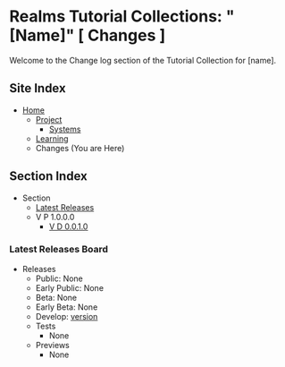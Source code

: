 [Page]:link

[Page Home]:link
[Page Proj Home]:link
[Page Sys Home]:link
[Page Learn Home]:link

[Page Changes V1]:link
[Page Changes V2]:link
[Page Changes V3]:link

[Sec ReleaseBoard]:[page]#latest-releases-board

# Realms Tutorial Collections: "[Name]" [ Changes ]

Welcome to the Change log section of the Tutorial Collection for [name].

## Site Index

- [Home][Page Home]
	- [Project][Page Proj Home]
		- [Systems][Page Sys Home]
	- [Learning][Page Learn Home]
	- Changes (You are Here)

## Section Index

- Section
	- [Latest Releases][Sec ReleaseBoard]
	- V P 1.0.0.0
		- [V D 0.0.1.0][Page Changes V1]


### Latest Releases Board

- Releases
	- Public: None
	- Early Public: None
	- Beta: None
	- Early Beta: None
	- Develop: [version][Page Changes V1]
	- Tests
		- None
	- Previews
		- None
